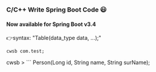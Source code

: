 ### C/C++ Write Spring Boot Code 😃
#### Now available for Spring Boot v3.4

👉syntax: "Table(data_type data, ...);"
```
cwsb com.test;
```
cwsb > ```
Person(Long id, String name, String surName);
```
